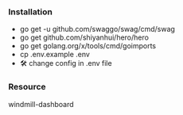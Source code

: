 ### Installation
- go get -u github.com/swaggo/swag/cmd/swag
- go get github.com/shiyanhui/hero/hero
- go get golang.org/x/tools/cmd/goimports
- cp .env.example .env
- 🛠 change config in .env file

### Resource
windmill-dashboard
